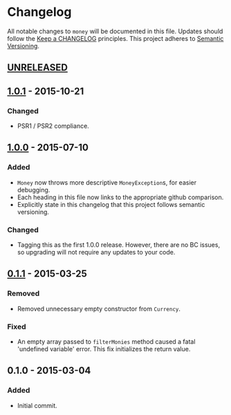 # Changelog

All notable changes to `money` will be documented in this file. Updates should follow the [Keep a CHANGELOG](http://keepachangelog.com/) principles. This project adheres to [Semantic Versioning](http://semver.org/).

## [UNRELEASED]

## [1.0.1] - 2015-10-21

### Changed
- PSR1 / PSR2 compliance.

## [1.0.0] - 2015-07-10

### Added
- `Money` now throws more descriptive `MoneyException`s, for easier debugging.
- Each heading in this file now links to the appropriate github comparison.
- Explicitly state in this changelog that this project follows semantic versioning.

### Changed
- Tagging this as the first 1.0.0 release. However, there are no BC issues, so upgrading will not require any updates to your code.

## [0.1.1] - 2015-03-25

### Removed
- Removed unnecessary empty constructor from `Currency`.

### Fixed
- An empty array passed to `filterMonies` method caused a fatal 'undefined variable' error. This fix initializes the return value.

## 0.1.0 - 2015-03-04

### Added
- Initial commit.

[unreleased]: https://github.com/browner12/money/compare/v1.0.1...HEAD
[1.0.1]: https://github.com/browner12/money/compare/v1.0.0...v1.0.1
[1.0.0]: https://github.com/browner12/money/compare/v0.1.1...v1.0.0
[0.1.1]: https://github.com/browner12/money/compare/v0.1.0...v0.1.1
